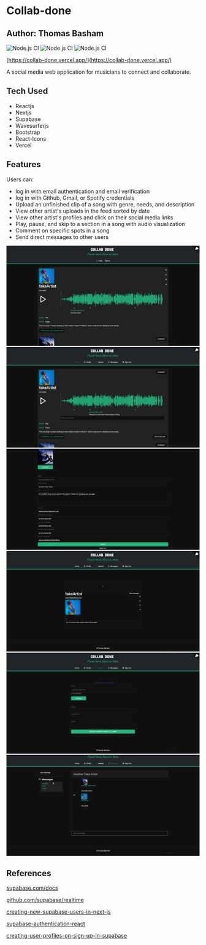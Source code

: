 # Collab-done

## Author: Thomas Basham

![Node.js CI](https://img.shields.io/badge/Supabase-181818?style=for-the-badge&logo=supabase&logoColor=white)
![Node.js CI](https://img.shields.io/badge/Vercel-000000?style=for-the-badge&logo=vercel&logoColor=white)
![Node.js CI](https://img.shields.io/badge/React-20232A?style=for-the-badge&logo=react&logoColor=61DAFB)

[https://collab-done.vercel.app/](https://collab-done.vercel.app/)

A social media web application for musicians to connect and collaborate.

## Tech Used

- Reactjs
- Nextjs
- Supabase
- Wavesurferjs
- Bootstrap
- React-Icons
- Vercel

## Features

Users can:

- log in with email authentication and email verification
- log in with Github, Gmail, or Spotify credentials
- Upload an unfinished clip of a song with genre, needs, and description
- View other artist's uploads in the feed sorted by date
- View other artist's profiles and click on their social media links
- Play, pause, and skip to a section in a song with audio visualization
- Comment on specific spots in a song
- Send direct messages to other users

<img src="./public/snapShots/collabDone00.png" />
<img src="./public/snapShots/collabDone01.png" />
<img src="./public/snapShots/collabDone02.png" />
<img src="./public/snapShots/collabDone05.png" />
<img src="./public/snapShots/collabDone03.png" />
<img src="./public/snapShots/collabDone04.png" />

## References

[supabase.com/docs](https://supabase.com/docs/)

[github.com/supabase/realtime](https://github.com/supabase/realtime)

[creating-new-supabase-users-in-next-js](https://aboutmonica.com/blog/creating-new-supabase-users-in-next-js/)

[supabase-authentication-react](https://ruanmartinelli.com/posts/supabase-authentication-react)

[creating-user-profiles-on-sign-up-in-supabase](https://dev.to/sruhleder/creating-user-profiles-on-sign-up-in-supabase-5037)
